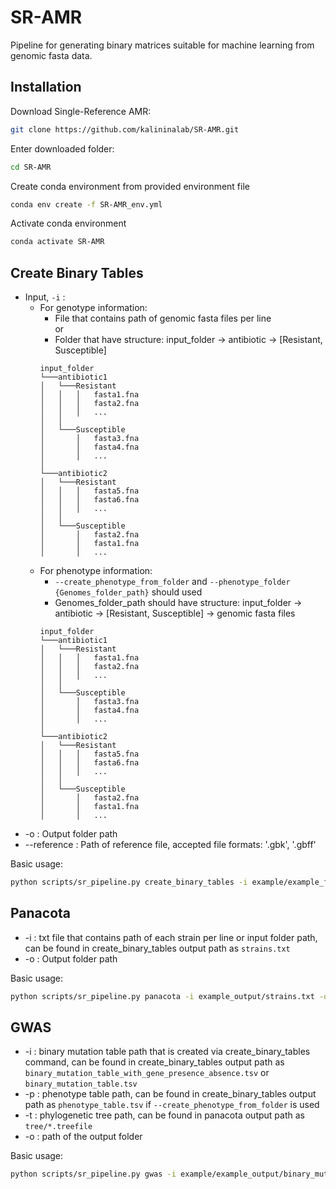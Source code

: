 # SR-AMR

Pipeline for generating binary matrices suitable for machine learning from genomic fasta data.

## Installation

Download Single-Reference AMR:
```bash
git clone https://github.com/kalininalab/SR-AMR.git
```
Enter downloaded folder:
```bash
cd SR-AMR
```
Create conda environment from provided environment file
```bash
conda env create -f SR-AMR_env.yml
```
Activate conda environment
```bash
conda activate SR-AMR
```

## Create Binary Tables
- Input, `-i` :
    - For genotype information:
        - File that contains path of genomic fasta files per line
         <br> or <br> 
        - Folder that have structure: input_folder -> antibiotic -> [Resistant, Susceptible]
        ```
        input_folder
        └───antibiotic1
        │   └───Resistant
        │   │   │   fasta1.fna
        │   │   │   fasta2.fna
        │   │   │   ...
        │   │
        │   └───Susceptible
        │       │   fasta3.fna
        │       │   fasta4.fna
        │       │   ...
        │   
        └───antibiotic2
        │   └───Resistant
        │   │   │   fasta5.fna
        │   │   │   fasta6.fna
        │   │   │   ...
        │   │
        │   └───Susceptible
        │       │   fasta2.fna
        │       │   fasta1.fna
        │       │   ...
        ```
    - For phenotype information:
        - `--create_phenotype_from_folder` and `--phenotype_folder {Genomes_folder_path}` should used
        - Genomes_folder_path should have structure: input_folder -> antibiotic -> [Resistant, Susceptible] -> genomic fasta files
        ```
        input_folder
        └───antibiotic1
        │   └───Resistant
        │   │   │   fasta1.fna
        │   │   │   fasta2.fna
        │   │   │   ...
        │   │
        │   └───Susceptible
        │       │   fasta3.fna
        │       │   fasta4.fna
        │       │   ...
        │   
        └───antibiotic2
        │   └───Resistant
        │   │   │   fasta5.fna
        │   │   │   fasta6.fna
        │   │   │   ...
        │   │
        │   └───Susceptible
        │       │   fasta2.fna
        │       │   fasta1.fna
        │       │   ...  
        ```
- -o : Output folder path
- --reference : Path of reference file, accepted file formats: '.gbk', '.gbff'

Basic usage:
```bash
python scripts/sr_pipeline.py create_binary_tables -i example/example_files/ -o example_output/ --reference example/reference.gbff
```

## Panacota
- -i : txt file that contains path of each strain per line or input folder path, can be found in create_binary_tables output path as `strains.txt`
- -o : Output folder path

Basic usage:
```bash
python scripts/sr_pipeline.py panacota -i example_output/strains.txt -o example_output/
```

## GWAS
- -i : binary mutation table path that is created via create_binary_tables command, can be found in create_binary_tables output path as `binary_mutation_table_with_gene_presence_absence.tsv` or `binary_mutation_table.tsv`
- -p : phenotype table path,  can be found in create_binary_tables output path as `phenotype_table.tsv` if `--create_phenotype_from_folder` is used
- -t : phylogenetic tree path, can be found in panacota output path as `tree/*.treefile`
- -o : path of the output folder

Basic usage:
```bash
python scripts/sr_pipeline.py gwas -i example/example_output/binary_mutation_table_with_gene_presence_absence.tsv -p example/example_output/phenotype_table.tsv -t example/example_output/panacota/tree/WIBI.nucl.grp.aln.iqtree_tree.treefile -o example_output/
```